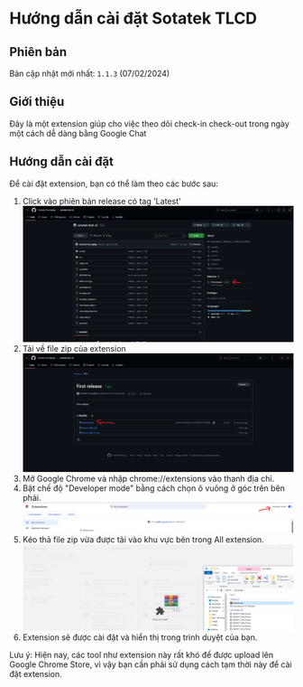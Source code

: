 # Hướng dẫn cài đặt Sotatek TLCD

## Phiên bản

Bản cập nhật mới nhất: `1.1.3` (07/02/2024)

## Giới thiệu

Đây là một extension giúp cho việc theo dõi check-in check-out trong ngày một cách dễ dàng bằng Google Chat

## Hướng dẫn cài đặt

Để cài đặt extension, bạn có thể làm theo các bước sau:

1. Click vào phiên bản release có tag 'Latest'
![Release tag](docs/1.png)
2. Tải về file zip của extension
![Download zip](docs/2.png)
3. Mở Google Chrome và nhập chrome://extensions vào thanh địa chỉ.
4. Bật chế độ "Developer mode" bằng cách chọn ô vuông ở góc trên bên phải.
![Developer mode](docs/3.png)
5. Kéo thả file zip vừa được tải vào khu vực bên trong All extension.
![Load extension](docs/4.png)
6. Extension sẽ được cài đặt và hiển thị trong trình duyệt của bạn.

Lưu ý: Hiện nay, các tool như extension này rất khó để được upload lên Google Chrome Store, vì vậy bạn cần phải sử dụng cách tạm thời này để cài đặt extension.
